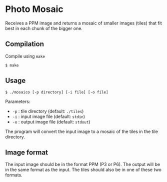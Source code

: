 # Photo Mosaic

Receives a PPM image and returns a mosaic of smaller images (tiles) that fit best in each chunk of the bigger one.

## Compilation
Compile using `make`
```
$ make
```

## Usage
```
$ ./mosaico [-p directory] [-i file] [-o file]
```
Parameters: 
- `-p` : tile directory (default: `./tiles`)
- `-i` : input image file (default: `stdin`)
- `-o` : output image file (default: `stdout`)

The program will convert the input image to a mosaic of the tiles in the tile directory.

## Image format
The input image should be in the format PPM (P3 or P6). The output will be in the same format as the input.
The tiles should also be in one of these two formats.

